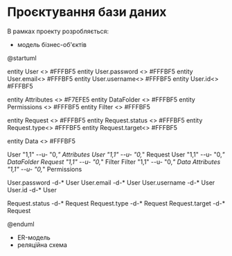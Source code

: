 # Проєктування бази даних

В рамках проекту розробляється:

- модель бізнес-об'єктів



@startuml


entity User <<ENTITY>> #FFFBF5
entity User.password <<TEXT>> #FFFBF5
entity User.email<<TEXT>> #FFFBF5
entity User.username<<TEXT>> #FFFBF5
entity User.id<<TEXT>> #FFFBF5


entity Attributes <<ENTITY>> #F7EFE5
entity DataFolder <<ENTITY>> #FFFBF5
entity Permissions <<ENTITY>> #FFFBF5
entity Filter <<ENTITY>> #FFFBF5

entity Request <<ENTITY>> #FFFBF5
entity Request.status <<TEXT>> #FFFBF5
entity Request.type<<TEXT>> #FFFBF5
entity Request.target<<TEXT>> #FFFBF5

entity Data <<ENTITY>> #FFFBF5

User "1,1" --u- "0,_" Attributes
User "1,1" --u- "0,_" Request
User "1,1" --u- "0,_" DataFolder
Request "1,1" --u- "0,_" Filter
Filter "1,1" --u- "0,_" Data
Attributes "1,1" --u- "0,_" Permissions

User.password -d-* User
User.email -d-* User
User.username -d-* User
User.id -d-* User


Request.status -d-* Request
Request.type -d-* Request
Request.target -d-* Request





@enduml

- ER-модель
- реляційна схема
